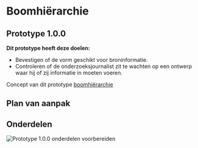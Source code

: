 # Boomhiërarchie


## Prototype 1.0.0

__Dit prototype heeft deze doelen:__

* Bevestigen of de vorm geschikt voor broninformatie.
* Controleren of de onderzoeksjournalist zit te wachten op een ontwerp waar hij of zij informatie in moeten voeren.


Concept van dit prototype [boomhiërarchie](https://jorik.gitbook.io/project-blauwdruk/concepten/boom-hierarchie)

## Plan van aanpak





## Onderdelen

![Prototype 1.0.0 onderdelen voorbereiden](content/prototype-1.0.0-components.jpg)





